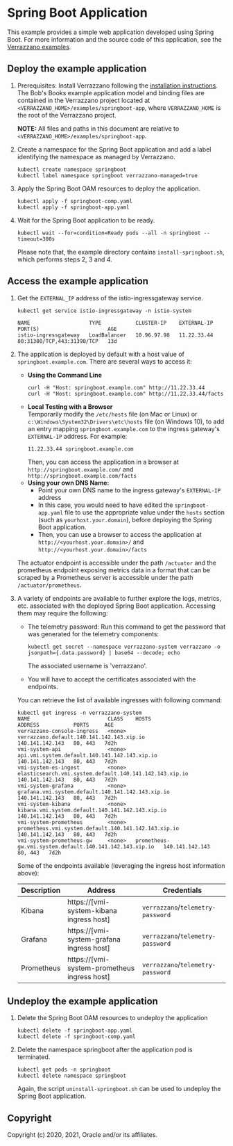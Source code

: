 # Spring Boot Application

This example provides a simple web application developed using Spring Boot. For more information and the source code of this application, see the [Verrazzano examples](https://github.com/verrazzano/examples).

## Deploy the example application

1. Prerequisites: Install Verrazzano following the [installation instructions](../../README.md).
   The Bob's Books example application model and binding files are contained in the Verrazzano project located at `<VERRAZZANO_HOME>/examples/springboot-app`, where `VERRAZZANO_HOME` is the root of the Verrazzano project.

   **NOTE:** All files and paths in this document are relative to `<VERRAZZANO_HOME>/examples/springboot-app`.

2. Create a namespace for the Spring Boot application and add a label identifying the namespace as managed by Verrazzano.
   ```
   kubectl create namespace springboot
   kubectl label namespace springboot verrazzano-managed=true
   ```
   
3. Apply the Spring Boot OAM resources to deploy the application.
   ```
   kubectl apply -f springboot-comp.yaml
   kubectl apply -f springboot-app.yaml
   ```

4. Wait for the Spring Boot application to be ready.
   ```
   kubectl wait --for=condition=Ready pods --all -n springboot --timeout=300s
   ```

   Please note that, the example directory contains `install-springboot.sh`, which performs steps 2, 3 and 4.

## Access the example application

1. Get the `EXTERNAL_IP` address of the istio-ingressgateway service.
   ```
   kubectl get service istio-ingressgateway -n istio-system

   NAME                   TYPE           CLUSTER-IP    EXTERNAL-IP   PORT(S)                      AGE
   istio-ingressgateway   LoadBalancer   10.96.97.98   11.22.33.44   80:31380/TCP,443:31390/TCP   13d
   ```   

2. The application is deployed by default with a host value of `springboot.example.com`.
   There are several ways to access it:
   
   * **Using the Command Line** 
     ```
     curl -H "Host: springboot.example.com" http://11.22.33.44
	 curl -H "Host: springboot.example.com" http://11.22.33.44/facts
     ```
   * **Local Testing with a Browser** \
     Temporarily modify the `/etc/hosts` file (on Mac or Linux)
     or `c:\Windows\System32\Drivers\etc\hosts` file (on Windows 10), 
     to add an entry mapping `springboot.example.com` to the ingress gateway's `EXTERNAL-IP` address.
     For example:
     ```
     11.22.33.44 springboot.example.com
     ```
     Then, you can access the application in a browser at `http://springboot.example.com/` and `http://springboot.example.com/facts`
   * **Using your own DNS Name:**
     * Point your own DNS name to the ingress gateway's `EXTERNAL-IP` address
     * In this case, you would need to have edited the `springboot-app.yaml` file 
       to use the appropriate value under the `hosts` section (such as `yourhost.your.domain`), 
       before deploying the Spring Boot application.
     * Then, you can use a browser to access the application at `http://<yourhost.your.domain>/` and `http://<yourhost.your.domain>/facts`

    The actuator endpoint is accessible under the path `/actuator` and the prometheus endpoint exposing metrics data in a format that can be scraped by a Prometheus server is accessible under the path `/actuator/prometheus`.

3. A variety of endpoints are available to further explore the logs, metrics, etc. associated with 
   the deployed Spring Boot application.
   Accessing them may require the following:

   * The telemetry password: Run this command to get the password that was generated for the telemetry components:
     ```
     kubectl get secret --namespace verrazzano-system verrazzano -o jsonpath={.data.password} | base64 --decode; echo
     ```
     The associated username is 'verrazzano'.

   * You will have to accept the certificates associated with the endpoints.

   You can retrieve the list of available ingresses with following command:

   ```
   kubectl get ingress -n verrazzano-system
   NAME                         CLASS    HOSTS                                                     ADDRESS           PORTS     AGE
   verrazzano-console-ingress   <none>   verrazzano.default.140.141.142.143.xip.io                 140.141.142.143   80, 443   7d2h
   vmi-system-api               <none>   api.vmi.system.default.140.141.142.143.xip.io             140.141.142.143   80, 443   7d2h
   vmi-system-es-ingest         <none>   elasticsearch.vmi.system.default.140.141.142.143.xip.io   140.141.142.143   80, 443   7d2h
   vmi-system-grafana           <none>   grafana.vmi.system.default.140.141.142.143.xip.io         140.141.142.143   80, 443   7d2h
   vmi-system-kibana            <none>   kibana.vmi.system.default.140.141.142.143.xip.io          140.141.142.143   80, 443   7d2h
   vmi-system-prometheus        <none>   prometheus.vmi.system.default.140.141.142.143.xip.io      140.141.142.143   80, 443   7d2h
   vmi-system-prometheus-gw     <none>   prometheus-gw.vmi.system.default.140.141.142.143.xip.io   140.141.142.143   80, 443   7d2h
   ```

   Some of the endpoints available (leveraging the ingress host information above):

   | Description | Address | Credentials |
   | ----------- | ------- | ----------- |
   | Kibana      | https://[vmi-system-kibana ingress host]     | `verrazzano`/`telemetry-password` |
   | Grafana     | https://[vmi-system-grafana ingress host]    | `verrazzano`/`telemetry-password` |
   | Prometheus  | https://[vmi-system-prometheus ingress host] | `verrazzano`/`telemetry-password` |
   

## Undeploy the example application   
   
1. Delete the Spring Boot OAM resources to undeploy the application
   ```
   kubectl delete -f springboot-app.yaml
   kubectl delete -f springboot-comp.yaml
   ```
   
2. Delete the namespace springboot after the application pod is terminated.
   ```
   kubectl get pods -n springboot
   kubectl delete namespace springboot
   ```
   
   Again, the script `uninstall-springboot.sh` can be used to undeploy the Spring Boot application.

## Copyright
Copyright (c) 2020, 2021, Oracle and/or its affiliates.

